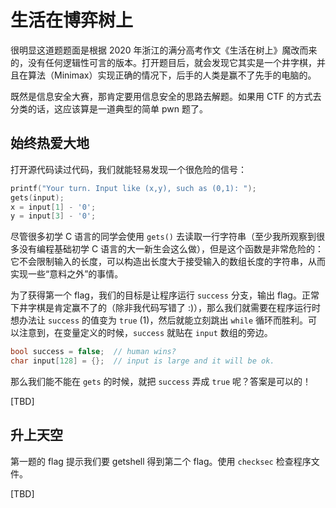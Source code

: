 # 生活在博弈树上

很明显这道题题面是根据 2020 年浙江的满分高考作文《生活在树上》魔改而来的，没有任何逻辑性可言的版本。打开题目后，就会发现它其实是一个井字棋，并且在算法（Minimax）实现正确的情况下，后手的人类是赢不了先手的电脑的。

既然是信息安全大赛，那肯定要用信息安全的思路去解题。如果用 CTF 的方式去分类的话，这应该算是一道典型的简单 pwn 题了。

## 始终热爱大地

打开源代码读过代码，我们就能轻易发现一个很危险的信号：

```c
printf("Your turn. Input like (x,y), such as (0,1): ");
gets(input);
x = input[1] - '0';
y = input[3] - '0';
```

尽管很多初学 C 语言的同学会使用 `gets()` 去读取一行字符串（至少我所观察到很多没有编程基础初学 C 语言的大一新生会这么做），但是这个函数是非常危险的：它不会限制输入的长度，可以构造出长度大于接受输入的数组长度的字符串，从而实现一些“意料之外”的事情。

为了获得第一个 flag，我们的目标是让程序运行 `success` 分支，输出 flag。正常下井字棋是肯定赢不了的（除非我代码写错了 :)），那么我们就需要在程序运行时想办法让 `success` 的值变为 `true` (1)，然后就能立刻跳出 `while` 循环而胜利。可以注意到，在变量定义的时候，`success` 就贴在 `input` 数组的旁边。

```c
bool success = false;  // human wins?
char input[128] = {};  // input is large and it will be ok.
```

那么我们能不能在 `gets` 的时候，就把 `success` 弄成 `true` 呢？答案是可以的！

[TBD]


## 升上天空

第一题的 flag 提示我们要 getshell 得到第二个 flag。使用 `checksec` 检查程序文件。

[TBD]